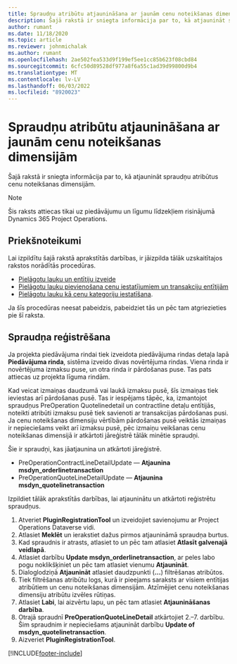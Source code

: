 ```yaml
---
title: Spraudņu atribūtu atjaunināšana ar jaunām cenu noteikšanas dimensijām
description: Šajā rakstā ir sniegta informācija par to, kā atjaunināt spraudņu atribūtus cenu noteikšanas dimensijām.
author: rumant
ms.date: 11/18/2020
ms.topic: article
ms.reviewer: johnmichalak
ms.author: rumant
ms.openlocfilehash: 2ae502fea533d9f199ef5ee1cc85b623f08cbd84
ms.sourcegitcommit: 6cfc50d89528df977a8f6a55c1ad39d99800d9b4
ms.translationtype: MT
ms.contentlocale: lv-LV
ms.lasthandoff: 06/03/2022
ms.locfileid: "8920023"
---
```

# <a name="update-plug-in-attributes-with-new-pricing-dimensions"></a>Spraudņu atribūtu atjaunināšana ar jaunām cenu noteikšanas dimensijām

Šajā rakstā ir sniegta informācija par to, kā atjaunināt spraudņu atribūtus cenu noteikšanas dimensijām.

> [!NOTE]
> Šis raksts attiecas tikai uz piedāvājumu un līgumu līdzekļiem risinājumā Dynamics 365 Project Operations.

## <a name="prerequisites"></a>Priekšnoteikumi
Lai izpildītu šajā rakstā aprakstītās darbības, ir jāizpilda tālāk uzskaitītajos rakstos norādītās procedūras.

  - [Pielāgotu lauku un entītiju izveide](create-custom-fields-entities-pricing-dimensions.md) 
  - [Pielāgotu lauku pievienošana cenu iestatījumiem un transakciju entītijām ](add-custom-fields-price-setup-transactional-entities.md)
  - [Pielāgotu lauku kā cenu kategoriju iestatīšana](set-up-custom-fields-pricing-dimensions.md). 
  
Ja šīs procedūras neesat pabeidzis, pabeidziet tās un pēc tam atgriezieties pie šī raksta.

## <a name="register-a-plug-in"></a>Spraudņa reģistrēšana
Ja projekta piedāvājuma rindai tiek izveidota piedāvājuma rindas detaļa lapā **Piedāvājuma rinda**, sistēma izveido divas novērtējuma rindas. Viena rinda ir novērtējuma izmaksu puse, un otra rinda ir pārdošanas puse. Tas pats attiecas uz projekta līguma rindām.

Kad veicat izmaiņas daudzumā vai laukā izmaksu pusē, šīs izmaiņas tiek ieviestas arī pārdošanas pusē. Tas ir iespējams tāpēc, ka, izmantojot spraudņus PreOperation Quotelinedetail un contractline detaļu entītijās, noteikti atribūti izmaksu pusē tiek savienoti ar transakcijas pārdošanas pusi. Ja cenu noteikšanas dimensiju vērtībām pārdošanas pusē veiktās izmaiņas ir nepieciešams veikt arī izmaksu pusē, pēc izmaiņu veikšanas cenu noteikšanas dimensijā ir atkārtoti jāreģistrē tālāk minētie spraudņi.

Šie ir spraudņi, kas jāatjaunina un atkārtoti jāreģistrē.

- PreOperationContractLineDetailUpdate — **Atjaunina msdyn_orderlinetransaction**
- PreOperationQuoteLineDetailUpdate — **Atjaunina msdyn_quotelinetransaction**

Izpildiet tālāk aprakstītās darbības, lai atjauninātu un atkārtoti reģistrētu spraudņus.

1. Atveriet **PluginRegistrationTool** un izveidojiet savienojumu ar Project Operations Dataverse vidi.
2. Atlasiet **Meklēt** un ierakstiet dažus pirmos atjaunināmā spraudņa burtus.
3. Kad spraudnis ir atrasts, atlasiet to un pēc tam atlasiet **Atlasīt galvenajā veidlapā**.
4. Atlasiet darbību **Update msdyn_orderlinetransaction**, ar peles labo pogu noklikšķiniet un pēc tam atlasiet vienumu **Atjaunināt**.
5. Dialoglodziņā **Atjaunināt** atlasiet daudzpunkti (**...**) filtrēšanas atribūtos.
6. Tiek filtrēšanas atribūtu logs, kurā ir pieejams saraksts ar visiem entītijas atribūtiem un cenu noteikšanas dimensijām. Atzīmējiet cenu noteikšanas dimensiju atribūtu izvēles rūtiņas.
7. Atlasiet **Labi**, lai aizvērtu lapu, un pēc tam atlasiet **Atjaunināšanas darbība**.
8. Otrajā spraudnī **PreOperationQuoteLineDetail** atkārtojiet 2.–7. darbību. Šim spraudnim ir nepieciešams atjaunināt darbību **Update of msdyn_quotelinetransaction**.
9. Aizveriet **PluginRegistrationTool**.


[!INCLUDE[footer-include](../includes/footer-banner.md)]